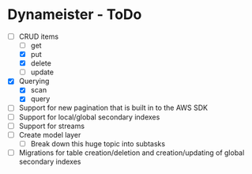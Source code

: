 # Dynameister - ToDo

- [ ] CRUD items
  - [ ] get
  - [x] put
  - [x] delete
  - [ ] update
- [x] Querying
  - [x] scan
  - [x] query
- [ ] Support for new pagination that is built in to the AWS SDK
- [ ] Support for local/global secondary indexes
- [ ] Support for streams
- [ ] Create model layer
  - [ ] Break down this huge topic into subtasks
- [ ] Migrations for table creation/deletion and creation/updating of global secondary indexes
